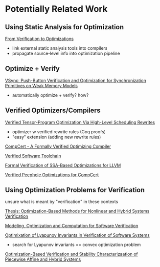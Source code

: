 # Potentially Related Work

## Using Static Analysis for Optimization

[From Verification to Optimizations](https://link.springer.com/chapter/10.1007/978-3-662-46081-8_17)
- link external static analysis tools into compilers
- propagate source-level info into optimization pipeline

## Optimize + Verify

[VSync: Push-Button Verification and Optimization for Synchronization Primitives on Weak Memory Models](https://dl.acm.org/doi/abs/10.1145/3445814.3446748)
- automatically optimize + verify? how?

## Verified Optimizers/Compilers

[Verified Tensor-Program Optimization Via High-Level Scheduling Rewrites](https://dl.acm.org/doi/pdf/10.1145/3498717)
- optimizer w verified rewrite rules (Coq proofs)
- "easy" extension (adding new rewrite rules)

[CompCert - A Formally Verified Optimizing Compiler](https://inria.hal.science/hal-01238879v1/document)

[Verified Software Toolchain](https://www.cs.princeton.edu/~appel/papers/vst.pdf)

[Formal Verification of SSA-Based Optimizations for LLVM](https://dl.acm.org/doi/pdf/10.1145/2491956.2462164)

[Verified Peephole Optimizations for CompCert](https://dl.acm.org/doi/pdf/10.1145/2908080.2908109)

## Using Optimization Problems for Verification

unsure what is meant by "verification" in these contexts

[Thesis: Optimization-Based Methods for Nonlinear and Hybrid Systems Verification](https://thesis.library.caltech.edu/2155/1/thesis.pdf)

[Modeling, Optimization and Computation for Software Verification](https://citeseerx.ist.psu.edu/document?repid=rep1&type=pdf&doi=1edbc45f98bfa52b43f06e6bcb07b490f7bc127e)

[Optimixation of Lyapunov Invariants in Verification of Software Systems](https://ieeexplore.ieee.org/abstract/document/6416001)
- search for Lyapunov invariants == convex optimization problem

[Optimization-Based Verification and Stability Characterizaation of Piecewise Affine and Hybrid Systems](https://link.springer.com/chapter/10.1007/3-540-46430-1_8)
